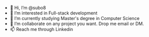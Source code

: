 - 👋 Hi, I’m @subo8
- 👀 I’m interested in Full-stack development
- 🌱 I’m currently studying Master's degree in Computer Science
- 💞️ I’m collaborate on any project you want. Drop me email or DM.
- 📫 Reach me through Linkedin

<!---
subo8/subo8 is a ✨ special ✨ repository because its `README.md` (this file) appears on your GitHub profile.
You can click the Preview link to take a look at your changes.
--->
